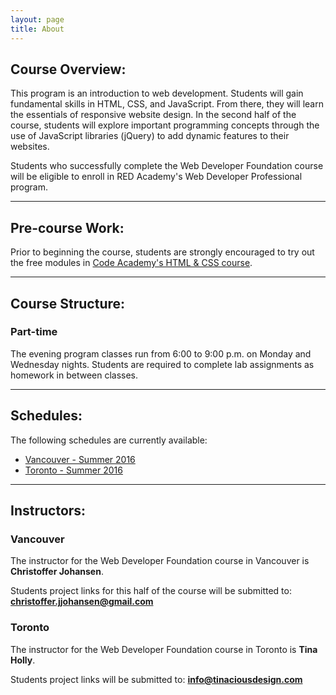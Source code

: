 ```yaml
---
layout: page
title: About
---
```


## Course Overview:

This program is an introduction to web development. Students will gain fundamental skills in HTML, CSS, and JavaScript. From there, they will learn the essentials of responsive website design. In the second half of the course, students will explore important programming concepts through the use of JavaScript libraries (jQuery) to add dynamic features to their websites.

Students who successfully complete the Web Developer Foundation course will be eligible to enroll in RED Academy's Web Developer Professional program.

---

## Pre-course Work:

Prior to beginning the course, students are strongly encouraged to try out the free modules in [Code Academy's HTML & CSS course](http://www.codecademy.com/tracks/web).

---

## Course Structure:

### Part-time

The evening program classes run from 6:00 to 9:00 p.m. on Monday and Wednesday nights. Students are required to complete lab assignments as homework in between classes.

---

## Schedules:

The following schedules are currently available:

- [Vancouver - Summer 2016](/wdf-van-summer-2016/)
- [Toronto - Summer 2016](/wdf-to-summer-2016/)

---

## Instructors:

### Vancouver

The instructor for the Web Developer Foundation course in Vancouver is **Christoffer Johansen**.

Students project links for this half of the course will be submitted to: **[christoffer.jjohansen@gmail.com](mailto:christoffer.jjohansen@gmail.com)**


### Toronto

The instructor for the Web Developer Foundation course in Toronto is **Tina Holly**.

Students project links will be submitted to: **[info@tinaciousdesign.com](mailto:info@tinaciousdesign.com)**
